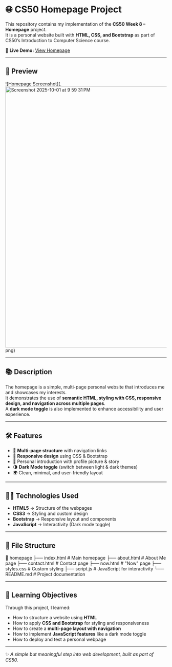 # 🌐 CS50 Homepage Project

This repository contains my implementation of the **CS50 Week 8 – Homepage** project.  
It is a personal website built with **HTML, CSS, and Bootstrap** as part of CS50’s Introduction to Computer Science course.  

🔗 **Live Demo:** [View Homepage](https://glowing-space-succotash-77vrwwr9rjphrrgv-8080.app.github.dev)

---

## 📸 Preview
![Homepage Screenshot](.<img width="1313" height="813" alt="Screenshot 2025-10-01 at 9 59 31 PM" src="https://github.com/user-attachments/assets/b0fe98ea-ce5d-49fb-a43e-2ff0e12b8407" />
png)

---

## 📚 Description
The homepage is a simple, multi-page personal website that introduces me and showcases my interests.  
It demonstrates the use of **semantic HTML, styling with CSS, responsive design, and navigation across multiple pages**.  
A **dark mode toggle** is also implemented to enhance accessibility and user experience.  

---

## 🛠 Features
- 📄 **Multi-page structure** with navigation links  
- 🎨 **Responsive design** using CSS & Bootstrap  
- 👤 Personal introduction with profile picture & story  
- 🌗 **Dark Mode toggle** (switch between light & dark themes)  
- 🌍 Clean, minimal, and user-friendly layout  

---

## 🧑‍💻 Technologies Used
- **HTML5** → Structure of the webpages  
- **CSS3** → Styling and custom design  
- **Bootstrap** → Responsive layout and components  
- **JavaScript** → Interactivity (Dark mode toggle)  

---

## 📂 File Structure

📁 homepage
├── index.html # Main homepage
├── about.html # About Me page
├── contact.html # Contact page
├── now.html # "Now" page
├── styles.css # Custom styling
├── script.js # JavaScript for interactivity
└── README.md # Project documentation


---

## 🎯 Learning Objectives
Through this project, I learned:
- How to structure a website using **HTML**  
- How to apply **CSS and Bootstrap** for styling and responsiveness  
- How to create a **multi-page layout with navigation**  
- How to implement **JavaScript features** like a dark mode toggle  
- How to deploy and test a personal webpage  

---

✨ *A simple but meaningful step into web development, built as part of CS50.*  


